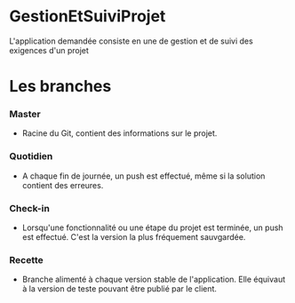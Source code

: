# GestionEtSuiviProjet
L'application demandée consiste en une de gestion et de suivi des exigences d'un projet

# Les branches

### Master
  * Racine du Git, contient des informations sur le projet.
### Quotidien
  * A chaque fin de journée, un push est effectué, même si la solution contient des erreures.
### Check-in
  * Lorsqu'une fonctionnalité ou une étape du projet est terminée, un push est effectué. C'est la version la plus fréquement sauvgardée.
### Recette
  * Branche alimenté à chaque version stable de l'application. Elle équivaut à la version de teste pouvant être publié par le client.
